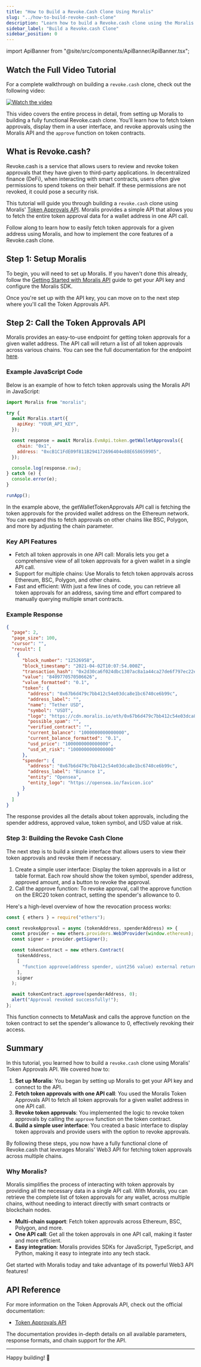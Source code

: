 ```yaml
---
title: "How to Build a Revoke.Cash Clone Using Moralis"
slug: "../how-to-build-revoke-cash-clone"
description: "Learn how to build a Revoke.cash clone using the Moralis Token Approvals API in just a few lines of code."
sidebar_label: "Build a Revoke.cash Clone"
sidebar_position: 0
---
```


import ApiBanner from "@site/src/components/ApiBanner/ApiBanner.tsx";

<head>
    <title>How to Build a Revoke.Cash Clone Using Moralis | Moralis API Documentation</title>
</head>

## Watch the Full Video Tutorial

For a complete walkthrough on building a `revoke.cash` clone, check out the following video:

[![Watch the video](https://img.youtube.com/vi/0L-NspOuiHU/0.jpg)](https://youtu.be/0L-NspOuiHU)

This video covers the entire process in detail, from setting up Moralis to building a fully functional Revoke.cash clone. You'll learn how to fetch token approvals, display them in a user interface, and revoke approvals using the Moralis API and the `approve` function on token contracts.

## What is Revoke.cash?

Revoke.cash is a service that allows users to review and revoke token approvals that they have given to third-party applications. In decentralized finance (DeFi), when interacting with smart contracts, users often give permissions to spend tokens on their behalf. If these permissions are not revoked, it could pose a security risk.

This tutorial will guide you through building a `revoke.cash` clone using Moralis' [Token Approvals API](/web3-data-api/evm/reference/wallet-api/get-wallet-token-approvals). Moralis provides a simple API that allows you to fetch the entire token approval data for a wallet address in one API call.

Follow along to learn how to easily fetch token approvals for a given address using Moralis, and how to implement the core features of a Revoke.cash clone.

## Step 1: Setup Moralis

To begin, you will need to set up Moralis. If you haven't done this already, follow the [Getting Started with Moralis API](/web3-data-api/evm/get-your-api-key) guide to get your API key and configure the Moralis SDK.

Once you're set up with the API key, you can move on to the next step where you'll call the Token Approvals API.

## Step 2: Call the Token Approvals API

Moralis provides an easy-to-use endpoint for getting token approvals for a given wallet address. The API call will return a list of all token approvals across various chains. You can see the full documentation for the endpoint [here](/web3-data-api/evm/reference/wallet-api/get-wallet-token-approvals).

### Example JavaScript Code

Below is an example of how to fetch token approvals using the Moralis API in JavaScript:

```javascript
import Moralis from "moralis";

try {
  await Moralis.start({
    apiKey: "YOUR_API_KEY",
  });

  const response = await Moralis.EvmApi.token.getWalletApprovals({
    chain: "0x1",
    address: "0xcB1C1FdE09f811B294172696404e88E658659905",
  });

  console.log(response.raw);
} catch (e) {
  console.error(e);
}

runApp();
```

In the example above, the getWalletTokenApprovals API call is fetching the token approvals for the provided wallet address on the Ethereum network. You can expand this to fetch approvals on other chains like BSC, Polygon, and more by adjusting the chain parameter.

### Key API Features

- Fetch all token approvals in one API call: Moralis lets you get a comprehensive view of all token approvals for a given wallet in a single API call.
- Support for multiple chains: Use Moralis to fetch token approvals across Ethereum, BSC, Polygon, and other chains.
- Fast and efficient: With just a few lines of code, you can retrieve all token approvals for an address, saving time and effort compared to manually querying multiple smart contracts.

### Example Response

```json
{
  "page": 2,
  "page_size": 100,
  "cursor": "",
  "result": [
    {
      "block_number": "12526958",
      "block_timestamp": "2021-04-02T10:07:54.000Z",
      "transaction_hash": "0x2d30ca6f024dbc1307ac8a1a44ca27de6f797ec22ef20627a1307243b0ab7d09",
      "value": "8409770570506626",
      "value_formatted": "0.1",
      "token": {
        "address": "0x67b6d479c7bb412c54e03dca8e1bc6740ce6b99c",
        "address_label": "",
        "name": "Tether USD",
        "symbol": "USDT",
        "logo": "https://cdn.moralis.io/eth/0x67b6d479c7bb412c54e03dca8e1bc6740ce6b99c.png",
        "possible_spam": "",
        "verified_contract": "",
        "current_balance": "1000000000000000",
        "current_balance_formatted": "0.1",
        "usd_price": "1000000000000000",
        "usd_at_risk": "1000000000000000"
      },
      "spender": {
        "address": "0x67b6d479c7bb412c54e03dca8e1bc6740ce6b99c",
        "address_label": "Binance 1",
        "entity": "Opensea",
        "entity_logo": "https://opensea.io/favicon.ico"
      }
    }
  ]
}
```

The response provides all the details about token approvals, including the spender address, approved value, token symbol, and USD value at risk.

### Step 3: Building the Revoke Cash Clone

The next step is to build a simple interface that allows users to view their token approvals and revoke them if necessary.

1. Create a simple user interface: Display the token approvals in a list or table format. Each row should show the token symbol, spender address, approved amount, and a button to revoke the approval.
2. Call the approve function: To revoke approval, call the approve function on the ERC20 token contract, setting the spender's allowance to 0.

Here's a high-level overview of how the revocation process works:

```javascript
const { ethers } = require("ethers");

const revokeApproval = async (tokenAddress, spenderAddress) => {
  const provider = new ethers.providers.Web3Provider(window.ethereum);
  const signer = provider.getSigner();

  const tokenContract = new ethers.Contract(
    tokenAddress,
    [
      "function approve(address spender, uint256 value) external returns (bool)",
    ],
    signer
  );

  await tokenContract.approve(spenderAddress, 0);
  alert("Approval revoked successfully!");
};
```

This function connects to MetaMask and calls the approve function on the token contract to set the spender's allowance to 0, effectively revoking their access.

## Summary

In this tutorial, you learned how to build a `revoke.cash` clone using Moralis' Token Approvals API. We covered how to:

1. **Set up Moralis**: You began by setting up Moralis to get your API key and connect to the API.
2. **Fetch token approvals with one API call**: You used the Moralis Token Approvals API to fetch all token approvals for a given wallet address in one API call.
3. **Revoke token approvals**: You implemented the logic to revoke token approvals by calling the `approve` function on the token contract.
4. **Build a simple user interface**: You created a basic interface to display token approvals and provide users with the option to revoke approvals.

By following these steps, you now have a fully functional clone of Revoke.cash that leverages Moralis' Web3 API for fetching token approvals across multiple chains.

### Why Moralis?

Moralis simplifies the process of interacting with token approvals by providing all the necessary data in a single API call. With Moralis, you can retrieve the complete list of token approvals for any wallet, across multiple chains, without needing to interact directly with smart contracts or blockchain nodes.

- **Multi-chain support**: Fetch token approvals across Ethereum, BSC, Polygon, and more.
- **One API call**: Get all the token approvals in one API call, making it faster and more efficient.
- **Easy integration**: Moralis provides SDKs for JavaScript, TypeScript, and Python, making it easy to integrate into any tech stack.

Get started with Moralis today and take advantage of its powerful Web3 API features!

## API Reference

For more information on the Token Approvals API, check out the official documentation:

<ul>
  <li><a href="/web3-data-api/evm/reference/wallet-api/get-wallet-token-approvals">Token Approvals API</a></li>
</ul>

The documentation provides in-depth details on all available parameters, response formats, and chain support for the API.

---

Happy building! 🚀
